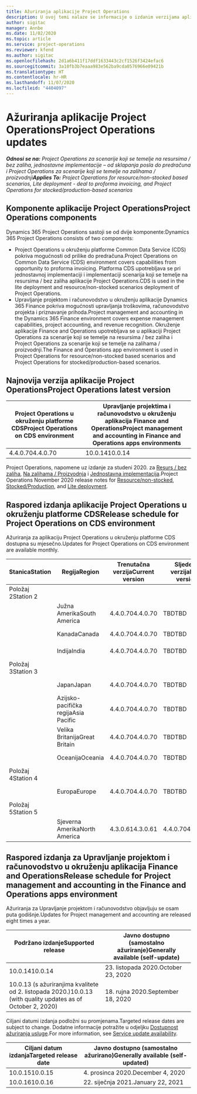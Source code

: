 ```yaml
---
title: Ažuriranja aplikacije Project Operations
description: U ovoj temi nalaze se informacije o izdanim verzijama aplikacije Dynamics 365 Project Operations.
author: sigitac
manager: Annbe
ms.date: 11/02/2020
ms.topic: article
ms.service: project-operations
ms.reviewer: kfend
ms.author: sigitac
ms.openlocfilehash: 2d1a6b411f17ddf1633443c2cf1526f3424efac6
ms.sourcegitcommit: 3a10fb3b7eaaa983e562ba9cda0576966e09421b
ms.translationtype: HT
ms.contentlocale: hr-HR
ms.lasthandoff: 11/07/2020
ms.locfileid: "4404097"
---
```

# <a name="project-operations-updates"></a><span data-ttu-id="b466d-103">Ažuriranja aplikacije Project Operations</span><span class="sxs-lookup"><span data-stu-id="b466d-103">Project Operations updates</span></span>

<span data-ttu-id="b466d-104">_**Odnosi se na:** Project Operations za scenarije koji se temelje na resursima / bez zaliha, jednostavne implementacije – od sklapanja posla do predračuna i Project Operations za scenarije koji se temelje na zalihama / proizvodnji_</span><span class="sxs-lookup"><span data-stu-id="b466d-104">_**Applies To:** Project Operations for resource/non-stocked based scenarios, Lite deployment - deal to proforma invoicing, and Project Operations for stocked/production-based scenarios_</span></span>

## <a name="project-operations-components"></a><span data-ttu-id="b466d-105">Komponente aplikacije Project Operations</span><span class="sxs-lookup"><span data-stu-id="b466d-105">Project Operations components</span></span>

<span data-ttu-id="b466d-106">Dynamics 365 Project Operations sastoji se od dvije komponente:</span><span class="sxs-lookup"><span data-stu-id="b466d-106">Dynamics 365 Project Operations consists of two components:</span></span>

- <span data-ttu-id="b466d-107">Project Operations u okruženju platforme Common Data Service (CDS) pokriva mogućnosti od prilike do predračuna.</span><span class="sxs-lookup"><span data-stu-id="b466d-107">Project Operations on Common Data Service (CDS) environment covers capabilities from opportunity to proforma invoicing.</span></span> <span data-ttu-id="b466d-108">Platforma CDS upotrebljava se pri jednostavnoj implementaciji i implementaciji scenarija koji se temelje na resursima / bez zaliha aplikacije Project Operations.</span><span class="sxs-lookup"><span data-stu-id="b466d-108">CDS is used in the lite deployment and resource/non-stocked scenarios deployment of Project Operations.</span></span>
- <span data-ttu-id="b466d-109">Upravljanje projektom i računovodstvo u okruženju aplikacije Dynamics 365 Finance pokriva mogućnosti upravljanja troškovima, računovodstvo projekta i priznavanje prihoda.</span><span class="sxs-lookup"><span data-stu-id="b466d-109">Project management and accounting in the Dynamics 365 Finance environment covers expense management capabilities, project accounting, and revenue recognition.</span></span> <span data-ttu-id="b466d-110">Okruženje aplikacije Finance and Operations upotrebljava se u aplikaciji Project Operations za scenarije koji se temelje na resursima / bez zaliha i Project Operations za scenarije koji se temelje na zalihama / proizvodnji.</span><span class="sxs-lookup"><span data-stu-id="b466d-110">The Finance and Operations app environment is used in Project Operations for resource/non-stocked based scenarios and Project Operations for stocked/production-based scenarios.</span></span>

## <a name="project-operations-latest-version"></a><span data-ttu-id="b466d-111">Najnovija verzija aplikacije Project Operations</span><span class="sxs-lookup"><span data-stu-id="b466d-111">Project Operations latest version</span></span>

| <span data-ttu-id="b466d-112">Project Operations u okruženju platforme CDS</span><span class="sxs-lookup"><span data-stu-id="b466d-112">Project Operations on CDS environment</span></span> | <span data-ttu-id="b466d-113">Upravljanje projektima i računovodstvo u okruženju aplikacija Finance and Operations</span><span class="sxs-lookup"><span data-stu-id="b466d-113">Project management and accounting in Finance and Operations apps environments</span></span> |
| --- | --- |
| <span data-ttu-id="b466d-114">4.4.0.70</span><span class="sxs-lookup"><span data-stu-id="b466d-114">4.4.0.70</span></span> | <span data-ttu-id="b466d-115">10.0.14</span><span class="sxs-lookup"><span data-stu-id="b466d-115">10.0.14</span></span> |

<span data-ttu-id="b466d-116">Project Operations, napomene uz izdanje za studeni 2020. za [Resurs / bez zaliha](whats-new-nov-2020-resource-based.md), [Na zalihama / Proizvodnja](../prod-pma/whats-new/whats-new-nov-2020-production-based.md) i [Jednostavna implementacija](../pro/whats-new/whats-new-nov-2020-lite.md).</span><span class="sxs-lookup"><span data-stu-id="b466d-116">Project Operations November 2020 release notes for [Resource/non-stocked](whats-new-nov-2020-resource-based.md), [Stocked/Production](../prod-pma/whats-new/whats-new-nov-2020-production-based.md), and [Lite deployment](../pro/whats-new/whats-new-nov-2020-lite.md).</span></span>

## <a name="release-schedule-for-project-operations-on-cds-environment"></a><span data-ttu-id="b466d-117">Raspored izdanja aplikacije Project Operations u okruženju platforme CDS</span><span class="sxs-lookup"><span data-stu-id="b466d-117">Release schedule for Project Operations on CDS environment</span></span>

<span data-ttu-id="b466d-118">Ažuriranja za aplikaciju Project Operations u okruženju platforme CDS dostupna su mjesečno.</span><span class="sxs-lookup"><span data-stu-id="b466d-118">Updates for Project Operations on CDS environment are available monthly.</span></span> 

| <span data-ttu-id="b466d-119">Stanica</span><span class="sxs-lookup"><span data-stu-id="b466d-119">Station</span></span>   | <span data-ttu-id="b466d-120">Regija</span><span class="sxs-lookup"><span data-stu-id="b466d-120">Region</span></span>        | <span data-ttu-id="b466d-121">Trenutačna verzija</span><span class="sxs-lookup"><span data-stu-id="b466d-121">Current version</span></span> | <span data-ttu-id="b466d-122">Sljedeća verzija</span><span class="sxs-lookup"><span data-stu-id="b466d-122">Next version</span></span> | <span data-ttu-id="b466d-123">Javno dostupno</span><span class="sxs-lookup"><span data-stu-id="b466d-123">Generally available</span></span> |
|-----------|---------------|-----------------|--------------|---------------------|
| <span data-ttu-id="b466d-124">Položaj 2</span><span class="sxs-lookup"><span data-stu-id="b466d-124">Station 2</span></span> |   &nbsp;      |    &nbsp;       | &nbsp;       |      &nbsp;         |
|   &nbsp;  | <span data-ttu-id="b466d-125">Južna Amerika</span><span class="sxs-lookup"><span data-stu-id="b466d-125">South America</span></span> |  <span data-ttu-id="b466d-126">4.4.0.70</span><span class="sxs-lookup"><span data-stu-id="b466d-126">4.4.0.70</span></span>       | <span data-ttu-id="b466d-127">TBD</span><span class="sxs-lookup"><span data-stu-id="b466d-127">TBD</span></span>     | <span data-ttu-id="b466d-128">20-stu-20</span><span class="sxs-lookup"><span data-stu-id="b466d-128">20-Nov-20</span></span>           |
|    &nbsp; | <span data-ttu-id="b466d-129">Kanada</span><span class="sxs-lookup"><span data-stu-id="b466d-129">Canada</span></span>        |  <span data-ttu-id="b466d-130">4.4.0.70</span><span class="sxs-lookup"><span data-stu-id="b466d-130">4.4.0.70</span></span>       | <span data-ttu-id="b466d-131">TBD</span><span class="sxs-lookup"><span data-stu-id="b466d-131">TBD</span></span>     | <span data-ttu-id="b466d-132">20-stu-20</span><span class="sxs-lookup"><span data-stu-id="b466d-132">20-Nov-20</span></span>           |
|   &nbsp;  | <span data-ttu-id="b466d-133">Indija</span><span class="sxs-lookup"><span data-stu-id="b466d-133">India</span></span>         |  <span data-ttu-id="b466d-134">4.4.0.70</span><span class="sxs-lookup"><span data-stu-id="b466d-134">4.4.0.70</span></span>       | <span data-ttu-id="b466d-135">TBD</span><span class="sxs-lookup"><span data-stu-id="b466d-135">TBD</span></span>     | <span data-ttu-id="b466d-136">20-stu-20</span><span class="sxs-lookup"><span data-stu-id="b466d-136">20-Nov-20</span></span>           |
| <span data-ttu-id="b466d-137">Položaj 3</span><span class="sxs-lookup"><span data-stu-id="b466d-137">Station 3</span></span>  |      &nbsp;   |     &nbsp;      |     &nbsp;   |      &nbsp;         |
|   &nbsp;  | <span data-ttu-id="b466d-138">Japan</span><span class="sxs-lookup"><span data-stu-id="b466d-138">Japan</span></span>         |  <span data-ttu-id="b466d-139">4.4.0.70</span><span class="sxs-lookup"><span data-stu-id="b466d-139">4.4.0.70</span></span>       | <span data-ttu-id="b466d-140">TBD</span><span class="sxs-lookup"><span data-stu-id="b466d-140">TBD</span></span>     | <span data-ttu-id="b466d-141">04-pro-20</span><span class="sxs-lookup"><span data-stu-id="b466d-141">04-Dec-20</span></span>           |
|   &nbsp;  | <span data-ttu-id="b466d-142">Azijsko-pacifička regija</span><span class="sxs-lookup"><span data-stu-id="b466d-142">Asia Pacific</span></span>  |  <span data-ttu-id="b466d-143">4.4.0.70</span><span class="sxs-lookup"><span data-stu-id="b466d-143">4.4.0.70</span></span>       | <span data-ttu-id="b466d-144">TBD</span><span class="sxs-lookup"><span data-stu-id="b466d-144">TBD</span></span>     | <span data-ttu-id="b466d-145">04-pro-20</span><span class="sxs-lookup"><span data-stu-id="b466d-145">04-Dec-20</span></span>           |
|   &nbsp;  | <span data-ttu-id="b466d-146">Velika Britanija</span><span class="sxs-lookup"><span data-stu-id="b466d-146">Great Britain</span></span> |  <span data-ttu-id="b466d-147">4.4.0.70</span><span class="sxs-lookup"><span data-stu-id="b466d-147">4.4.0.70</span></span>       | <span data-ttu-id="b466d-148">TBD</span><span class="sxs-lookup"><span data-stu-id="b466d-148">TBD</span></span>     | <span data-ttu-id="b466d-149">04-pro-20</span><span class="sxs-lookup"><span data-stu-id="b466d-149">04-Dec-20</span></span>           |
|   &nbsp;  | <span data-ttu-id="b466d-150">Oceanija</span><span class="sxs-lookup"><span data-stu-id="b466d-150">Oceania</span></span>       |  <span data-ttu-id="b466d-151">4.4.0.70</span><span class="sxs-lookup"><span data-stu-id="b466d-151">4.4.0.70</span></span>       | <span data-ttu-id="b466d-152">TBD</span><span class="sxs-lookup"><span data-stu-id="b466d-152">TBD</span></span>     | <span data-ttu-id="b466d-153">04-pro-20</span><span class="sxs-lookup"><span data-stu-id="b466d-153">04-Dec-20</span></span>           |
| <span data-ttu-id="b466d-154">Položaj 4</span><span class="sxs-lookup"><span data-stu-id="b466d-154">Station 4</span></span> |     &nbsp;    |     &nbsp;      |     &nbsp;   |      &nbsp;         |
|   &nbsp;  | <span data-ttu-id="b466d-155">Europa</span><span class="sxs-lookup"><span data-stu-id="b466d-155">Europe</span></span>        |  <span data-ttu-id="b466d-156">4.4.0.70</span><span class="sxs-lookup"><span data-stu-id="b466d-156">4.4.0.70</span></span>       | <span data-ttu-id="b466d-157">TBD</span><span class="sxs-lookup"><span data-stu-id="b466d-157">TBD</span></span>     | <span data-ttu-id="b466d-158">11-pro-20</span><span class="sxs-lookup"><span data-stu-id="b466d-158">11-Dec-20</span></span>           |
| <span data-ttu-id="b466d-159">Položaj 5</span><span class="sxs-lookup"><span data-stu-id="b466d-159">Station 5</span></span> |     &nbsp;    |     &nbsp;      |     &nbsp;   |      &nbsp;         |
|   &nbsp;  | <span data-ttu-id="b466d-160">Sjeverna Amerika</span><span class="sxs-lookup"><span data-stu-id="b466d-160">North America</span></span> | <span data-ttu-id="b466d-161">4.3.0.61</span><span class="sxs-lookup"><span data-stu-id="b466d-161">4.3.0.61</span></span>        | <span data-ttu-id="b466d-162">4.4.0.70</span><span class="sxs-lookup"><span data-stu-id="b466d-162">4.4.0.70</span></span>     | <span data-ttu-id="b466d-163">15-stu-20</span><span class="sxs-lookup"><span data-stu-id="b466d-163">15-Nov-20</span></span>           |

## <a name="release-schedule-for-project-management-and-accounting-in-the-finance-and-operations-apps-environment"></a><span data-ttu-id="b466d-164">Raspored izdanja za Upravljanje projektom i računovodstvo u okruženju aplikacija Finance and Operations</span><span class="sxs-lookup"><span data-stu-id="b466d-164">Release schedule for Project management and accounting in the Finance and Operations apps environment</span></span>

<span data-ttu-id="b466d-165">Ažuriranja za Upravljanje projektom i računovodstvo objavljuju se osam puta godišnje.</span><span class="sxs-lookup"><span data-stu-id="b466d-165">Updates for Project management and accounting are released eight times a year.</span></span>

| <span data-ttu-id="b466d-166">Podržano izdanje</span><span class="sxs-lookup"><span data-stu-id="b466d-166">Supported release</span></span> | <span data-ttu-id="b466d-167">Javno dostupno (samostalno ažuriranje)</span><span class="sxs-lookup"><span data-stu-id="b466d-167">Generally available (self-update)</span></span> |
| --- | --- |
| <span data-ttu-id="b466d-168">10.0.14</span><span class="sxs-lookup"><span data-stu-id="b466d-168">10.0.14</span></span> | <span data-ttu-id="b466d-169">23. listopada 2020.</span><span class="sxs-lookup"><span data-stu-id="b466d-169">October 23, 2020</span></span> |
| <span data-ttu-id="b466d-170">10.0.13 (s ažuriranjima kvalitete od 2. listopada 2020.)</span><span class="sxs-lookup"><span data-stu-id="b466d-170">10.0.13 (with quality updates as of October 2, 2020)</span></span> | <span data-ttu-id="b466d-171">18. rujna 2020.</span><span class="sxs-lookup"><span data-stu-id="b466d-171">September 18, 2020</span></span> |

<span data-ttu-id="b466d-172">Ciljani datumi izdanja podložni su promjenama.</span><span class="sxs-lookup"><span data-stu-id="b466d-172">Targeted release dates are subject to change.</span></span> <span data-ttu-id="b466d-173">Dodatne informacije potražite u odjeljku [Dostupnost ažuriranja usluge](https://docs.microsoft.com/dynamics365/fin-ops-core/fin-ops/get-started/public-preview-releases?toc=/dynamics365/finance/toc.json).</span><span class="sxs-lookup"><span data-stu-id="b466d-173">For more information, see [Service update availability](https://docs.microsoft.com/dynamics365/fin-ops-core/fin-ops/get-started/public-preview-releases?toc=/dynamics365/finance/toc.json).</span></span>

| <span data-ttu-id="b466d-174">Ciljani datum izdanja</span><span class="sxs-lookup"><span data-stu-id="b466d-174">Targeted release date</span></span> | <span data-ttu-id="b466d-175">Javno dostupno (samostalno ažurirano)</span><span class="sxs-lookup"><span data-stu-id="b466d-175">Generally available (self- updated)</span></span> |
| --- | --- |
| <span data-ttu-id="b466d-176">10.0.15</span><span class="sxs-lookup"><span data-stu-id="b466d-176">10.0.15</span></span> | <span data-ttu-id="b466d-177">4. prosinca 2020.</span><span class="sxs-lookup"><span data-stu-id="b466d-177">December 4, 2020</span></span> |
| <span data-ttu-id="b466d-178">10.0.16</span><span class="sxs-lookup"><span data-stu-id="b466d-178">10.0.16</span></span> | <span data-ttu-id="b466d-179">22. siječnja 2021.</span><span class="sxs-lookup"><span data-stu-id="b466d-179">January 22, 2021</span></span> |

